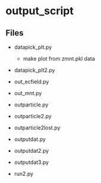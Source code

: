 # output_script

## Files 

- datapick_plt.py
     - make plot from zmnt.pkl data
- datapick_plt2.py

- out_ecfield.py

- out_mnt.py

- outparticle.py

- outparticle2.py

- outparticle2lost.py

- outputdat.py

- outputdat2.py

- outputdat3.py

- run2.py
